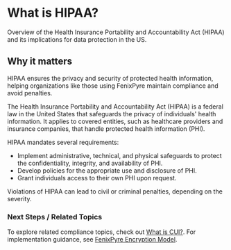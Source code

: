 # What is HIPAA?

Overview of the Health Insurance Portability and Accountability Act (HIPAA) and its implications for data protection in the US.


## Why it matters
HIPAA ensures the privacy and security of protected health information, helping organizations like those using FenixPyre maintain compliance and avoid penalties.

The Health Insurance Portability and Accountability Act (HIPAA) is a federal law in the United States that safeguards the privacy of individuals' health information. It applies to covered entities, such as healthcare providers and insurance companies, that handle protected health information (PHI).

HIPAA mandates several requirements:
- Implement administrative, technical, and physical safeguards to protect the confidentiality, integrity, and availability of PHI.
- Develop policies for the appropriate use and disclosure of PHI.
- Grant individuals access to their own PHI upon request.

Violations of HIPAA can lead to civil or criminal penalties, depending on the severity.

### Next Steps / Related Topics
To explore related compliance topics, check out [What is CUI?](/11-references-&-glossary/what-is-cui). For implementation guidance, see [FenixPyre Encryption Model](/02-core-concepts/encryption-model).